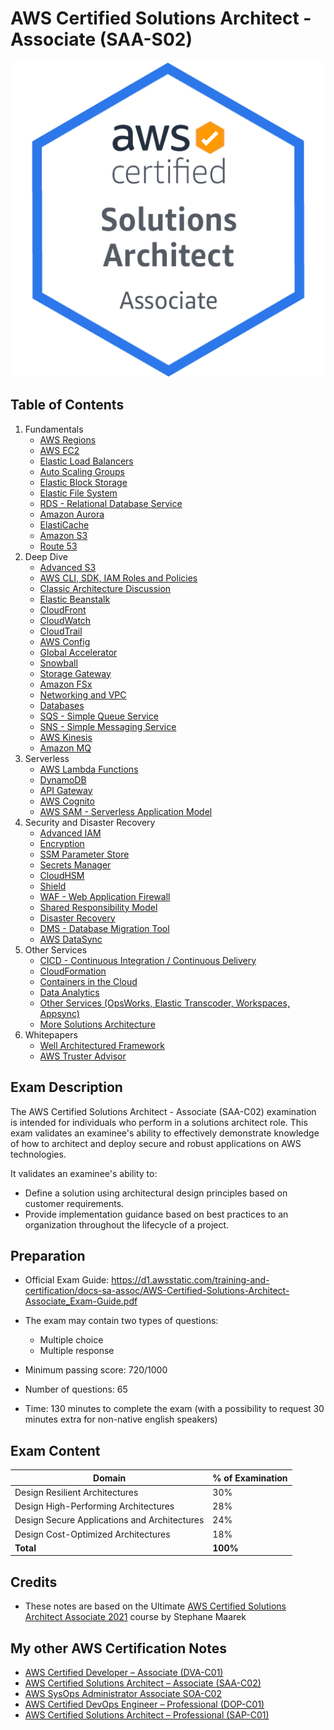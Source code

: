 # AWS Certified Solutions Architect - Associate (SAA-S02)
![AWS Certified Solutions Architect - Associate](https://github.com/aireddy73/AWS/blob/main/images/SAA-C02.png)

## Table of Contents

1. Fundamentals
    - [AWS Regions](1-aws-fundamentals/regions.md)
    - [AWS EC2](1-aws-fundamentals/ec2.md)
    - [Elastic Load Balancers](1-aws-fundamentals/elb.md)
    - [Auto Scaling Groups](1-aws-fundamentals/asg.md)
    - [Elastic Block Storage](1-aws-fundamentals/ebs.md)
    - [Elastic File System](1-aws-fundamentals/efs.md)
    - [RDS - Relational Database Service](1-aws-fundamentals/rds.md)
    - [Amazon Aurora](1-aws-fundamentals/aurora.md)
    - [ElastiCache](1-aws-fundamentals/elasticache.md)
    - [Amazon S3](1-aws-fundamentals/s3.md)
    - [Route 53](1-aws-fundamentals/route53.md)
2. Deep Dive
    - [Advanced S3](2-deep-dive/advanced-s3.md)
    - [AWS CLI, SDK, IAM Roles and Policies](2-deep-dive/cli.md)
    - [Classic Architecture Discussion](2-deep-dive/architecture.md)
    - [Elastic Beanstalk](2-deep-dive/beanstalk.md)
    - [CloudFront](2-deep-dive/cloudfront.md)
    - [CloudWatch](2-deep-dive/cloudwatch.md)
    - [CloudTrail](2-deep-dive/cloudtrail.md)
    - [AWS Config](2-deep-dive/config.md)
    - [Global Accelerator](2-deep-dive/global-accelerator.md)
    - [Snowball](2-deep-dive/snowball.md)
    - [Storage Gateway](2-deep-dive/storage-gateway.md)
    - [Amazon FSx](2-deep-dive/fsx.md)
    - [Networking and VPC](2-deep-dive/vpc.md)
    - [Databases](2-deep-dive/databases.md)
    - [SQS - Simple Queue Service](2-deep-dive/sqs.md)
    - [SNS - Simple Messaging Service](2-deep-dive/sns.md)
    - [AWS Kinesis](2-deep-dive/kinesis.md)
    - [Amazon MQ](2-deep-dive/amazon-mq.md)
3. Serverless
    - [AWS Lambda Functions](3-aws-serverless/lambda.md)
    - [DynamoDB](3-aws-serverless/dynamodb.md)
    - [API Gateway](3-aws-serverless/api-gateway.md)
    - [AWS Cognito](3-aws-serverless/cognito.md)
    - [AWS SAM - Serverless Application Model](3-aws-serverless/sam.md)
4. Security and Disaster Recovery
    - [Advanced IAM](4-aws-security-and-disaster-recovery/advanced-iam.md)
    - [Encryption](4-aws-security-and-disaster-recovery/encryption.md)
    - [SSM Parameter Store](4-aws-security-and-disaster-recovery/ssm.md)
    - [Secrets Manager](4-aws-security-and-disaster-recovery/secrets-manager.md)
    - [CloudHSM](4-aws-security-and-disaster-recovery/cloudhsm.md)
    - [Shield](4-aws-security-and-disaster-recovery/shield.md)
    - [WAF - Web Application Firewall](4-aws-security-and-disaster-recovery/waf.md)
    - [Shared Responsibility Model](4-aws-security-and-disaster-recovery/shared-responsibility-model.md)
    - [Disaster Recovery](4-aws-security-and-disaster-recovery/disaster-recovery.md)
    - [DMS - Database Migration Tool](4-aws-security-and-disaster-recovery/dms.md)
    - [AWS DataSync](4-aws-security-and-disaster-recovery/datasync.md)
5. Other Services
    - [CICD - Continuous Integration / Continuous Delivery](5-other-services/cicd.md)
    - [CloudFormation](5-other-services/cloudformation.md)
    - [Containers in the Cloud](5-other-services/containers.md)
    - [Data Analytics](5-other-services/data-analytics.md)
    - [Other Services (OpsWorks, Elastic Transcoder, Workspaces, Appsync)](5-other-services/other.md)
    - [More Solutions Architecture](5-other-services/more-solutions-architecture.md)
6. Whitepapers
    - [Well Architectured Framework](6-whitepapers/well-architectured-framework.md)
    - [AWS Truster Advisor](6-whitepapers/trusted-advisor.md)

## Exam Description

The AWS Certified Solutions Architect - Associate (SAA-C02) examination is intended for individuals who perform in a solutions architect role. This exam validates an examinee's ability to effectively demonstrate knowledge of how to architect and deploy secure and robust applications on AWS technologies.

It validates an examinee's ability to:
- Define a solution using architectural design principles based on customer requirements.
- Provide implementation guidance based on best practices to an organization throughout the lifecycle of a project.

## Preparation

- Official Exam Guide: https://d1.awsstatic.com/training-and-certification/docs-sa-assoc/AWS-Certified-Solutions-Architect-Associate_Exam-Guide.pdf

- The exam may contain two types of questions:
    - Multiple choice
    - Multiple response

- Minimum passing score: 720/1000
- Number of questions: 65
- Time: 130 minutes to complete the exam (with a possibility to request 30 minutes extra for non-native english speakers)

## Exam Content

| **Domain**                                   | **% of Examination** |
|----------------------------------------------|----------------------|
| Design Resilient Architectures               | 30%                  |
| Design High-Performing Architectures         | 28%                  |
| Design Secure Applications and Architectures | 24%                  |
| Design Cost-Optimized Architectures          | 18%                  |
| **Total**                                    | **100%**             |

## Credits

- These notes are based on the Ultimate [AWS Certified Solutions Architect Associate 2021](https://www.udemy.com/course/aws-certified-solutions-architect-associate-saa-c02/) course by Stephane Maarek

## My other AWS Certification Notes

- [AWS Certified Developer – Associate (DVA-C01)](https://github.com/aireddy73/AWS/tree/main/DVA-C01)
- [AWS Certified Solutions Architect – Associate (SAA-C02)](https://github.com/aireddy73/AWS/tree/main/SAA-C02)
- [AWS SysOps Administrator Associate SOA-C02](https://github.com/aireddy73/AWS/tree/main/SOA-C02)
- [AWS Certified DevOps Engineer – Professional (DOP-C01)](https://github.com/aireddy73/AWS/tree/main/DOP-C01)
- [AWS Certified Solutions Architect – Professional (SAP-C01)](https://github.com/aireddy73/AWS/tree/main/SAP-C01)
